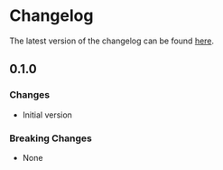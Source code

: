 # Changelog

The latest version of the changelog can be found [here](https://github.com/Azure/bicep-registry-modules/blob/main/avm/res/api-management/service/authorization-server/CHANGELOG.md).

## 0.1.0

### Changes

- Initial version

### Breaking Changes

- None
